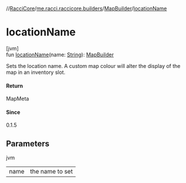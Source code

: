 //[RacciCore](../../../index.md)/[me.racci.raccicore.builders](../index.md)/[MapBuilder](index.md)/[locationName](location-name.md)

# locationName

[jvm]\
fun [locationName](location-name.md)(name: [String](https://kotlinlang.org/api/latest/jvm/stdlib/kotlin/-string/index.html)): [MapBuilder](index.md)

Sets the location name. A custom map colour will alter the display of the map in an inventory slot.

#### Return

MapMeta

#### Since

0.1.5

## Parameters

jvm

| | |
|---|---|
| name | the name to set |
